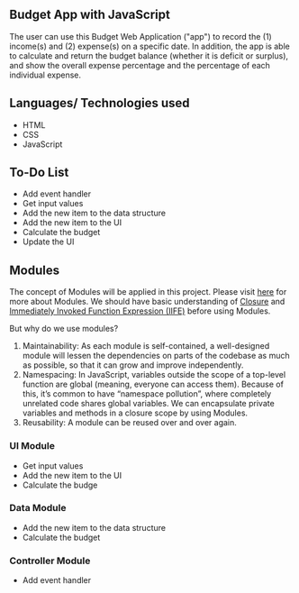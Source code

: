 ## Budget App with JavaScript

The user can use this Budget Web Application ("app") to record the (1) income(s) and (2) expense(s) on a specific date. In addition, the app is able to calculate and return the budget balance (whether it is deficit or surplus), and show the overall expense percentage and the percentage of each individual expense.



## Languages/ Technologies used
- HTML
- CSS
- JavaScript



## To-Do List
- Add event handler
- Get input values
- Add the new item to the data structure
- Add the new item to the UI
- Calculate the budget
- Update the UI


## Modules
The concept of Modules will be applied in this project. Please visit [here](https://www.freecodecamp.org/news/javascript-modules-a-beginner-s-guide-783f7d7a5fcc/) for more about Modules. We should have basic understanding of [Closure](https://medium.com/javascript-scene/master-the-javascript-interview-what-is-a-closure-b2f0d2152b36) and [Immediately Invoked Function Expression (IIFE)](https://medium.com/javascript-in-plain-english/https-medium-com-javascript-in-plain-english-stop-feeling-iffy-about-using-an-iife-7b0292aba174) before using Modules.

But why do we use modules?
1. Maintainability: As each module is self-contained, a well-designed module will lessen the dependencies on parts of the codebase as much as possible, so that it can grow and improve independently.
2. Namespacing: In JavaScript, variables outside the scope of a top-level function are global (meaning, everyone can access them). Because of this, it’s common to have “namespace pollution”, where completely unrelated code shares global variables. We can encapsulate private variables and methods in a closure scope by using Modules.
3. Reusability: A module can be reused over and over again.

### UI Module
- Get input values
- Add the new item to the UI
- Calculate the budge

### Data Module
- Add the new item to the data structure
- Calculate the budget

### Controller Module
- Add event handler
